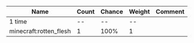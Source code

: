 | Name                   | Count | Chance | Weight | Comment |
| ---------------------- | ----- | ------ | ------ | ------- |
| 1 time                 |    -- |     -- |     -- |         |
| minecraft:rotten_flesh |     1 |   100% |      1 |         |